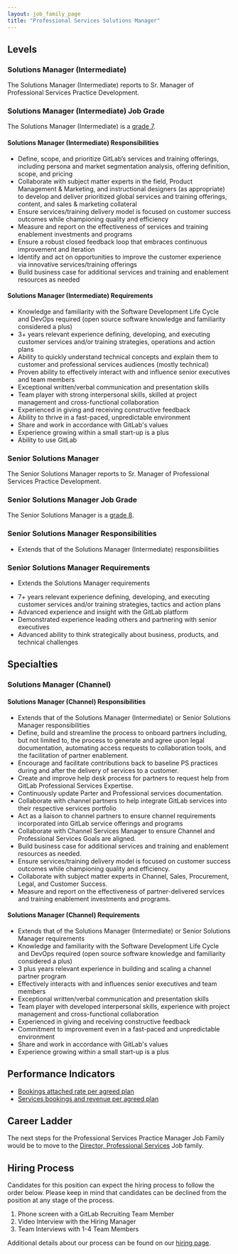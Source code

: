 ```yaml
---
layout: job_family_page
title: "Professional Services Solutions Manager"
---
```


## Levels

### Solutions Manager (Intermediate)

The Solutions Manager (Intermediate) reports to Sr. Manager of Professional Services Practice Development.

### Solutions Manager (Intermediate) Job Grade 

The Solutions Manager (Intermediate) is a [grade 7](/handbook/total-rewards/compensation/compensation-calculator/#gitlab-job-grades).

#### Solutions Manager (Intermediate) Responsibilities

- Define, scope, and prioritize GitLab’s services and training offerings, including persona and market segmentation analysis, offering definition, scope, and pricing
- Collaborate with subject matter experts in the field, Product Management & Marketing, and instructional designers (as appropriate) to develop and deliver prioritized global services and training offerings, content, and sales & marketing collateral
- Ensure services/training delivery model is focused on customer success outcomes while championing quality and efficiency
- Measure and report on the effectiveness of services and training enablement investments and programs
- Ensure a robust closed feedback loop that embraces continuous improvement and iteration
- Identify and act on opportunities to improve the customer experience via innovative services/training offerings
- Build business case for additional services and training and enablement resources as needed

#### Solutions Manager (Intermediate) Requirements

- Knowledge and familiarity with the Software Development Life Cycle and DevOps required (open source software knowledge and familiarity considered a plus)
- 3+ years relevant experience defining, developing, and executing customer services and/or training strategies, operations and action plans
- Ability to quickly understand technical concepts and explain them to customer and professional services audiences (mostly technical)
- Proven ability to effectively interact with and influence senior executives and team members
- Exceptional written/verbal communication and presentation skills
- Team player with strong interpersonal skills, skilled at project management and cross-functional collaboration
- Experienced in giving and receiving constructive feedback
- Ability to thrive in a fast-paced, unpredictable environment
- Share and work in accordance with GitLab's values
- Experience growing within a small start-up is a plus
- Ability to use GitLab

### Senior Solutions Manager

The Senior Solutions Manager reports to Sr. Manager of Professional Services Practice Development.

### Senior Solutions Manager Job Grade 

The Senior Solutions Manager is a [grade 8](/handbook/total-rewards/compensation/compensation-calculator/#gitlab-job-grades).

### Senior Solutions Manager Responsibilities

* Extends that of the Solutions Manager (Intermediate) responsibilities

### Senior Solutions Manager Requirements

* Extends the Solutions Manager requirements
- 7+ years relevant experience defining, developing, and executing customer services and/or training strategies, tactics and action plans
- Advanced experience and insight with the GitLab platform
- Demonstrated experience leading others and partnering with senior executives
- Advanced ability to think strategically about business, products, and technical challenges

## Specialties

### Solutions Manager (Channel)

#### Solutions Manager (Channel) Responsibilities

* Extends that of the Solutions Manager (Intermediate) or Senior Solutions Manager responsibilities
* Define, build and streamline the process to onboard partners including, but not limited to, the process to generate and agree upon legal documentation, automating access requests to collaboration tools, and the facilitation of partner enablement.
* Encourage and facilitate contributions back to baseline PS practices during and after the delivery of services to a customer.
* Create and improve help desk process for partners to request help from GitLab Professional Services Expertise.
* Continuously update Parter and Professional services documentation.
* Collaborate with channel partners to help integrate GitLab services into their respective services portfolio
* Act as a liaison to channel partners to ensure channel requirements incorporated into GitLab service offerings and programs
* Collaborate with Channel Services Manager to ensure Channel and Professional Services Goals are aligned.
* Build business case for additional services and training and enablement resources as needed.
* Ensure services/training delivery model is focused on customer success outcomes while championing quality and efficiency.
* Collaborate with subject matter experts in Channel, Sales, Procurement, Legal, and Customer Success.
* Measure and report on the effectiveness of partner-delivered services and training enablement investments and programs.

#### Solutions Manager (Channel) Requirements

* Extends that of the Solutions Manager (Intermediate) or Senior Solutions Manager requirements
* Knowledge and familiarity with the Software Development Life Cycle and DevOps required (open source software knowledge and familiarity considered a plus)
* 3 plus years relevant experience in building and scaling a channel partner program
* Effectively interacts with and influences senior executives and team members
* Exceptional written/verbal communication and presentation skills
* Team player with developed interpersonal skills, experience with project management and cross-functional collaboration
* Experienced in giving and receiving constructive feedback
* Commitment to improvement even in a fast-paced and unpredictable environment
* Share and work in accordance with GitLab's values
* Experience growing within a small start-up is a plus

## Performance Indicators

* [Bookings attached rate per agreed plan](/handbook/sales/#pcv)
* [Services bookings and revenue per agreed plan](/handbook/sales/#pcv)

## Career Ladder

The next steps for the Professional Services Practice Manager Job Family would be to move to the [Director, Professional Services](/job-families/sales/director-of-professional-services/) Job family.

## Hiring Process

Candidates for this position can expect the hiring process to follow the order below. Please keep in mind that candidates can be declined from the position at any stage of the process.

1. Phone screen with a GitLab Recruiting Team Member 
2. Video Interview with the Hiring Manager
3. Team Interviews with 1-4 Team Members

Additional details about our process can be found on our [hiring page](/handbook/hiring).
